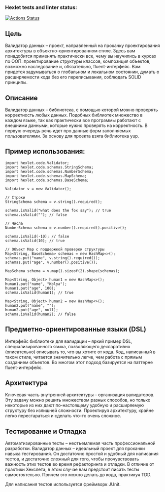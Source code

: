 ### Hexlet tests and linter status:
[![Actions Status](https://github.com/RomanVoronovskiy/java-project-78/actions/workflows/hexlet-check.yml/badge.svg)](https://github.com/RomanVoronovskiy/java-project-78/actions)

## Цель
Валидатор данных – проект, направленный на прокачку проектирования архитектуры в объектно-ориентированном стиле. Здесь вам понадобится применять практически все, чему вы научились в курсах по ООП: проектирование структуры классов, композиция объектов, возможно наследование и, обязательно, fluent-интерфейс. Вам придется задумываться о глобальном и локальном состоянии, думать о расширяемости кода без его переписывания, соблюдать SOLID принципы.

## Описание
Валидатор данных – библиотека, с помощью которой можно проверять корректность любых данных. Подобных библиотек множество в каждом языке, так как практически все программы работают с внешними данными, которые нужно проверять на корректность. В первую очередь речь идет про данные форм заполняемых пользователями. За основу для проекта взята библиотека yup.

## Пример использования:

```
import hexlet.code.Validator;
import hexlet.code.schemas.StringSchema;
import hexlet.code.schemas.NumberSchema;
import hexlet.code.schemas.MapSchema;
import hexlet.code.schemas.BaseSchema;

Validator v = new Validator();

// Строки
StringSchema schema = v.string().required();

schema.isValid("what does the fox say"); // true
schema.isValid(""); // false

// Числа
NumberSchema schema = v.number().required().positive();

schema.isValid(-10); // false
schema.isValid(10); // true

// Объект Map с поддержкой проверки структуры
Map<String, BaseSchema> schemas = new HashMap<>();
schemas.put("name", v.string().required());
schemas.put("age", v.number().positive());

MapSchema schema = v.map().sizeof(2).shape(schemas);

Map<String, Object> human1 = new HashMap<>();
human1.put("name", "Kolya");
human1.put("age", 100);
schema.isValid(human1); // true

Map<String, Object> human2 = new HashMap<>();
human2.put("name", "");
human2.put("age", null);
schema.isValid(human2); // false
```

## Предметно-ориентированные языки (DSL)
Интерфейс библиотеки для валидации – яркий пример DSL, специализированного языка, позволяющего декларативно (описательно) описывать то, что вы хотите от кода. Код, написанный в таком стиле, читается значительно легче, чем работа с прямым созданием объектов. Во многом этот подход базируется на паттерне fluent-интерфейс.

## Архитектура
Ключевая часть внутренней архитектуры – организация валидаторов. Эту задачу можно решить множеством разных способов, но только некоторые из них дают по-настоящему удобную и расширяемую структуру без излишней сложности. Проектируя архитектуру, крайне легко перестараться и сделать что-то очень сложное.

## Тестирование и Отладка
Автоматизированные тесты – неотъемлемая часть профессиональной разработки. Валидатор данных – идеальный проект для прокачки навыка тестирования. Он достаточно простой и удобный для написания тестов, и достаточно сложный для того, чтобы прочувствовать важность этих тестов во время рефакторинга и отладки. В отличие от практики Хекслета, в этом случае вам предстоит писать тесты самостоятельно. Причем это можно делать до кода, практикуя TDD.

Для написания тестов используется фреймворк JUnit.